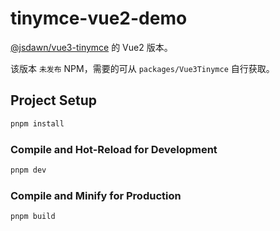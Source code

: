 # tinymce-vue2-demo

[@jsdawn/vue3-tinymce](https://github.com/jsdawn/vue3-tinymce.git) 的 Vue2 版本。

该版本 `未发布` NPM，需要的可从 `packages/Vue3Tinymce` 自行获取。

## Project Setup

```sh
pnpm install
```

### Compile and Hot-Reload for Development

```sh
pnpm dev
```

### Compile and Minify for Production

```sh
pnpm build
```
